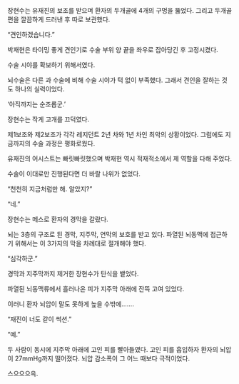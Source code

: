 장현수는 유재진의 보조를 받으며 환자의 두개골에 4개의 구멍을 뚫었다. 그리고 두개골 편을 깔끔하게 드러낸 후 따로 보관했다.

“견인하겠습니다.”

박재현은 타이밍 좋게 견인기로 수술 부위 양 끝을 좌우로 잡아당긴 후 고정시켰다.

수술 시야를 확보하기 위해서였다.

뇌수술은 다른 과 수술에 비해 수술 시야가 턱 없이 부족했다. 그래서 견인을 잘하는 것도 하나의 실력이었다.

‘아직까지는 순조롭군.’

장현수는 작게 고개를 끄덕였다.

제1보조와 제2보조가 각각 레지던트 2년 차와 1년 차인 최악의 상황이었다. 그럼에도 지금까지의 수술 과정은 평화로웠다.

유재진의 어시스트는 빠릿빠릿했으며 박재현 역시 적재적소에서 제 역할을 다해 주었다.

수술이 이대로만 진행된다면 더 바랄 나위가 없었다.

“천천히 지금처럼만 해. 알았지?”

“네.”

장현수는 메스로 환자의 경막을 갈랐다.

뇌는 3층의 구조로 된 경막, 지주막, 연막의 보호를 받고 있다. 파열된 뇌동맥에 접근하기 위해서는 이 3가지의 막을 차례대로 절개해야 했다.

“심각하군.”

경막과 지주막까지 제거한 장현수가 탄식을 뱉었다.

파열된 뇌동맥류에서 흘러나온 피가 지주막 아래에 잔뜩 고여 있었다.

이러니 환자 뇌압이 말도 못하게 높을 수밖에…….

“재진이 너도 같이 썩션.”

“예.”

두 사람이 동시에 지주막 아래에 고인 피를 빨아들였다. 고인 피를 흡입하자 환자의 뇌압이 27mmHg까지 떨어졌다. 뇌압 감소폭이 그 어느 때보다 극적이었다.

스으으으윽.